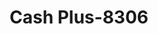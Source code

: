 ---
f_zip-code: 70791
f_state-code: LA
title: Cash Plus-8306
f_phone: 225-654-6541
f_city-only: Zachary
f_address: 4817 Secretary Dr Zachary
f_location-unique-id: '8306'
slug: cash-plus-8306
updated-on: '2024-05-30T13:46:58.046Z'
created-on: '2024-05-30T13:36:59.803Z'
published-on: '2024-05-30T13:54:32.469Z'
f_city-state: cms/city/zachary-la.md
f_company: cms/company/cash-plus.md
f_state: cms/state/louisiana.md
layout: '[payday-loan].html'
tags: payday-loan
---
